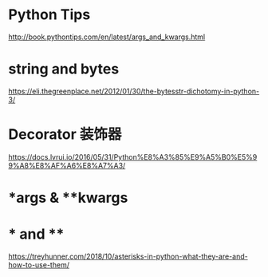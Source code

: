 # Python Tips
http://book.pythontips.com/en/latest/args_and_kwargs.html


# string and bytes
https://eli.thegreenplace.net/2012/01/30/the-bytesstr-dichotomy-in-python-3/

# Decorator 装饰器
https://docs.lvrui.io/2016/05/31/Python%E8%A3%85%E9%A5%B0%E5%99%A8%E8%AF%A6%E8%A7%A3/

# *args & **kwargs


# * and **
https://treyhunner.com/2018/10/asterisks-in-python-what-they-are-and-how-to-use-them/
